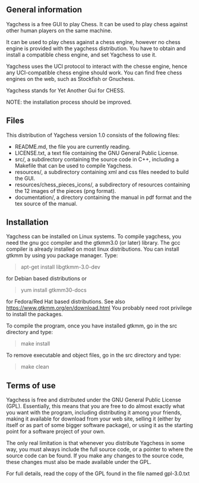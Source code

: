 ## General information

Yagchess is a free GUI to play Chess. It can be used to play chess against other human players on the same machine.

It can be used to play chess against a chess engine, however no chess engine is provided with the yagchess distribution. You have to obtain and install a compatible chess engine, and set Yagchess to use it.

Yagchess uses the UCI protocol to interact with the chesse engine, hence any UCI-compatible chess engine should work. You can find free chess engines on the web, such as Stockfish or Gnuchess.

Yagchess stands for Yet Another Gui for CHESS.

NOTE: the installation process should be improved.

## Files

This distribution of Yagchess version 1.0 consists of the following files:

* README.md, the file you are currently reading.
* LICENSE.txt, a text file containing the GNU General Public License.
* src/, a subdirectory containing the source code in C++, including a Makefile that can be used to compile Yagchess.
* resources/, a subdirectory containing xml and css files needed to build the GUI.
* resources/chess_pieces_icons/, a subdirectory of resources containing the 12 images of the pieces (png format).
* documentation/, a directory containing the manual in pdf format and the tex source of the manual.


## Installation

Yagchess can be installed on Linux systems. To compile yagchess, you need the gnu gcc compiler and the gtkmm3.0 (or later) library. The gcc compiler is already installed on most linux distributions. You can install gtkmm by using you package manager. Type:

> apt-get install libgtkmm-3.0-dev

for Debian based distributions or

> yum install gtkmm30-docs

for Fedora/Red Hat based distributions. See also https://www.gtkmm.org/en/download.html
You probably need root privilege to install the packages.


To compile the program, once you have installed gtkmm, go in the src directory and type:

> make install

To remove executable and object files, go in the src directory and type:

> make clean


## Terms of use

Yagchess is free and distributed under the GNU General Public License (GPL). Essentially, this means that you are free to do almost exactly what you want with the program, including distributing it among your friends, making it available for download from your web site, selling it (either by itself or as part of some bigger software package), or using it as the starting point for a software project of your own.

The only real limitation is that whenever you distribute Yagchess in some way, you must always include the full source code, or a pointer to where the source code can be found. If you make any changes to the source code, these changes must also be made available under the GPL.

For full details, read the copy of the GPL found in the file named gpl-3.0.txt
